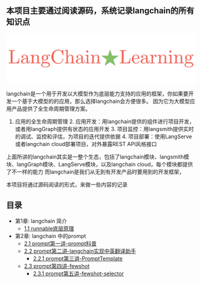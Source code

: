 
## 本项目主要通过阅读源码，系统记录langchain的所有知识点
![img.png](img/langchain-learning-2.png)  


langchain是一个用于开发以大模型作为底层能力支持的应用的框架，你如果要开发一个基于大模型的的应用，那么选择langchain会方便很多。 因为它为大模型应用产品提供了全生命周期管理方案。
1. 应用的全生命周期管理
   2. 应用开发：用langchain提供的组件进行项目开发，或者用langGraph提供有状态的应用开发
   3. 项目监控：用langsmith提供实时的调试、监控和评估，为项目的迭代提供依据
   4. 项目部署：使用LangServe或者langchain cloud部署项目，对外暴露REST API风格接口

上面所讲的langchain其实是一整个生态，包括了langchain模块、langsmith模块、langGraph模块、LangServe模块，以及langchain cloud，每个模块都提供了不一样的能力
而langchain是我们从无到有开发产品时要用到的开发框架，

本项目将通过源码阅读的形式，来做一些内容的记录

## 目录
- 第1章: langchain 简介
  - [1.1 runnable底层原理](docs/runnable底层原理.md)
- 第2章: langchain 中的prompt
  - [2.1 prompt第一讲-prompt科普](docs/prompt第一讲-prompt科普.md)
  - [2.2 prompt第二讲-langchain实现中英翻译助手](docs/prompt第二讲-langchain实现中英翻译助手.md)
    - [2.2.1 prompt第三讲-PromptTemplate](docs/prompt第三讲-PromptTemplate.md)
  - [2.3 prompt第四讲-fewshot](docs/prompt第四讲-fewshot.md)
    - [2.3.1 prompt第五讲-fewshot-selector](docs/prompt第五讲-fewshot-selector.md)

  